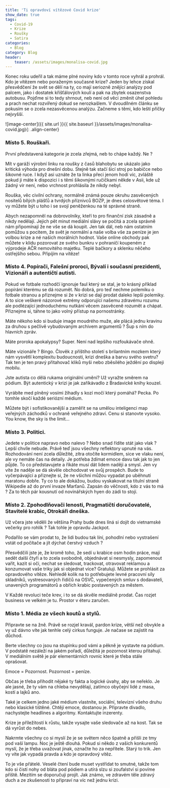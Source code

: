 ```yaml
---
title: 'Ti opravdoví vítězové Covid krize'
show_date: true
tags:
  - Covid-19 
  - Krize
  - Roušky
  - Satira
categories:
  - Blog
category: Blog
header:
    teaser: /assets/images/monalisa-covid.jpg    
---
```


Konec roku udeřil a tak máme plné noviny kdo v tomto roce vyhrál a prohrál. Kdo je vítězem nebo poraženým současné krize?
Jeden by lehce získal přesvědčení že svět se dělí na ty, co mají seriozně znějící analýzy pod palcem, jako i dostatek křišťálových koulí a pak na zbytek osazenstva autobusu.
Pojďme si to tedy shrnout, neb není od věci změnit úhel pohledu a prach nechat rozvířený dokud se nerozkašlem.
V dvoudílném článku se pokusím se o zcela nezasvěcenou analýzu. Začneme s těmi, kdo leští příčky nejvyšší.

![image-center]({{ site.url }}{{ site.baseurl }}/assets/images/monalisa-covid.jpg){: .align-center}

### Místo 5. Rouškaři.
První představená kategorie je zcela zřejmá, neb to chápe každý. Ne ?

Mít v garáži výrobní linku na roušky z časů blahobytu se ukázalo jako kritická výhoda pro dnešní dobu.
Stejně tak stačí šicí stroj po babičce nebo šikovné ruce. I když asi uznáte že ta linka přeci jenom hodí víc, zvláště pokud ji máte k dispozici
i s těmi šikovnými ručičkami někde v Asii, kde už žádný vir není, nebo vrchnost prohlásila že nikdy nebyl.

Rouška, věc civilní ochrany, normálně známá pouze okruhu zasvěcených nositelů bílých plášťů
a tvrdých příznivců BOZP, je dnes celosvětové téma.
I vy můžete být u toho i se svojí peněženkou na té správné straně.

Abych nezapomněl na dobrovolníky, kteří to pro finanční zisk zásadně a nikdy nedělají. Jejich pět minut mediální slávy se počítá a zcela správně nám připomínají že ne vše se dá koupit.
Jen tak dál, neb nám ostatním pomůžou s pocitem, že svět je normální a naše volba vše za peníze je jen volbou krize a né našich morálních hodnot.
Vaše online obchody pak můžete v klidu pozorovat ze svého bunkru v pohraničí koupeném z výprodeje AČR nemovitého majetku.
Teplé bačkory a sklenku něčeho ostřejšího sebou. Připíjím na vítěze!

### Místo 4. Popírači, Falešní proroci, Bývalí i současní prezidenti, Vizionáři a autentičtí autisti.
Pokud ve fotbale rozhodčí ignoruje faul který se stal, je to krásný příklad popírání kterému se dá rozumět. No dobrá, pro teď nechme polemiku o fotbale stranou a přiznejme si že
v krizi se dají prodat daleko lepší polemiky. A to sice veškeré názorové extrémy odporující našemu zdravému rozumu ale podlézající jednoduchému nutkání věcem zasvěceně rozumět a chápat.  
Přiznejme si, táhne to jako volný přístup na pornostránky.

Máte někoho kdo si buduje image moudrého muže, ale plácá jednu kravinu za druhou s pečlivě vybudovaným archivem argumentů ?
Šup s ním do hlavních zpráv.

Máte proroka apokalypsy? Super. Není nad lepšího rozfoukávače ohně.

Máte vizionáře ? Bingo. Člověk z příštího století s brilantním mozkem který nám vysvětlí komplexitu budoucnosti, krizi dneška a barvu svého svetru?
Tak ten je ten pravý přitahovač kliků myši nebo zběsilého ježdění po displeji mobilu.

Jste autista co dělá rukama originální umění?
Už vyražte směrem na pódium. Být autentický v krizi je jak zaříkávadlo z Bradavické knihy kouzel.

Vyrábíte med plněný vosími žihadly s kozí močí který pomáhá?
Pecka. Po tomhle skočí každé seriózní médium.

Můžete být i sofistikovanější a zaměřit se na umělou inteligenci map veřejných záchodků v ochraně veřejného zdraví.
Cenu si stanovte vysoko. You know, the sky is the limit...

### Místo 3. Politici.
Jedete v politice napravo nebo nalevo ? Nebo snad řídíte stát jako vlak ?
Lepší chvíle nebude.
Právě teď jsou všechny reflektory upnuté na vás. Rozhodování není zcela důležité, zítra otočíte kormidlem, sice ve vlaku není, ale vy nemáte čas na detaily.
Je potřeba ždímat emoce davu tak jak to jen půjde. To co představujete a říkáte musí dát lidem naději a smysl. Jen vy víte že naděje se dá skvěle obchodovat
ve svůj prospěch. Bude to vyčerpávající a přiznejte si, že ne všichni můžou vypadat po uběhnutí maratonu dobře.
Ty co to ale dokážou, budou vyskakovat na titulní straně Wikipedie až do první invaze Marťanů.
Zapsán do věčnosti, kdo z vás to má ? Za to těch pár kousnutí od novinářských hyen do zádi to stojí.

### Místo 2. Zpohodlňovači lenosti, Pragmatičtí doručovatelé, Stavitelé krabic, Otrokáři dneška.
Už včera jste věděli že většina Prahy bude dnes líná si dojít do vietnamské večerky pro rohlík ?
Tak tohle je opravdu Jackpot.

Podařilo se vám prodat to, že lidi budou tak líní, pohodlní nebo vystrašení vstát od počítače a jít dýchat čerstvý vzduch ?

Přesvědčili jste je, že kromě toho, že sedí u krabice osm hodin práce, mají sedět další čtyři a to zcela svobodně, objednávat si
nesmysly, zapomenout vařit, kazit si oči, nechat se sledovat, trackovat, otravovat reklamou a konzumovat vaše triky jak si objednat více?
Gratuluji. Můžete se prohlásit za opravdového vítěze.
Nehledě kolik na to potřebujete levné pracovní síly skladníků, vystresovaných řidičů na OSVČ,
vypečených smluv s dodavateli, unavených programátorů a obřích krabic postavených za městem.

V Každé revoluci teče krev, i to se dá skvěle mediálně prodat.
Čas rozjet business ve velkém je tu. Prostor v éteru zaručen.

### Místo 1. Média ze všech koutů a stylů.
Připravte se na žně. Právě se rozjel kravál, pardon krize, větší než obvykle a vy už dávno víte jak tenhle celý cirkus funguje.
Je načase se zajistit na důchod.

Berte všechny co jsou na stupínku pod vámi a pěkně je vystavte na pódium.
V podstatě nezáleží na jakém pořadí, důležitá je pozornost kterou přitahují. V mediálním světě je pár elementárních rovnic které je třeba stále oprašovat.

Emoce = Pozornost. Pozornost = peníze.

Občas je třeba přihodit nějaké ty fakta a logické úvahy, aby se neřeklo.
Je ale jasné, že ty vám na chleba nevydělají, zatímco obyčejní lidé z masa, kostí a lajků ano.

Také je celkem jedno jaké médium vlastníte, sociální, televizní všeho druhu nebo klasické tištěné.
Chtějí emoce, dostanou je. Připravte divadlo, nachystejte headlines a algoritmy. Kontaktujte inzerenty.

Krize je příležitostí k růstu, takže vysajte vaše sledovače až na kost. Tak se dá vyrůst do nebes.

Nakrmte všechny co si myslí že je se světem něco špatně a přišli ze tmy pod vaší lampu. Noc je ještě dlouhá.
Pokud si někdo z vašich konkurentů myslí, že je třeba uvažovat jinak, označte ho za nepřítele. Starý to trik.
Jen vy víte jak vypadá pravda a kdo je opravdový vítěz.




To je vše přátelé. Veselé čtení bude muset vystřídat to smutné, takže tom kdo si čistí nohy od bláta pod pódiem a utírá slzu si zoufalství si povíme příště.
Mezitím se doporučuji projít. Jak známo, ve zdravém těle zdravý duch a ze zkušenosti to připraví na víc než jednu krizi.